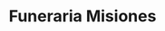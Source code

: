 ---
title: "Funeraria Misiones"
url: /eldorado/funeraria-misiones/
shop: directores de funerarias
---